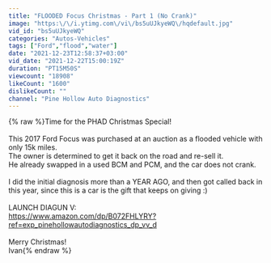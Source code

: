 ```yaml
---
title: "FLOODED Focus Christmas - Part 1 (No Crank)"
image: "https:\/\/i.ytimg.com\/vi\/bs5uUJkyeWQ\/hqdefault.jpg"
vid_id: "bs5uUJkyeWQ"
categories: "Autos-Vehicles"
tags: ["Ford","flood","water"]
date: "2021-12-23T12:58:37+03:00"
vid_date: "2021-12-22T15:00:19Z"
duration: "PT15M50S"
viewcount: "18908"
likeCount: "1600"
dislikeCount: ""
channel: "Pine Hollow Auto Diagnostics"
---
```

{% raw %}Time for the PHAD Christmas Special!<br /><br />This 2017 Ford Focus was purchased at an auction as a flooded vehicle with only 15k miles.<br />The owner is determined to get it back on the road and re-sell it.<br />He already swapped in a used BCM and PCM, and the car does not crank.<br /><br />I did the initial diagnosis more than a YEAR AGO, and then got called back in this year, since this is a car is the gift that keeps on giving :)<br /><br />LAUNCH DIAGUN V:<br /><a rel="nofollow" target="blank" href="https://www.amazon.com/dp/B072FHLYRY?ref=exp_pinehollowautodiagnostics_dp_vv_d">https://www.amazon.com/dp/B072FHLYRY?ref=exp_pinehollowautodiagnostics_dp_vv_d</a><br /><br />Merry Christmas!<br />Ivan{% endraw %}
